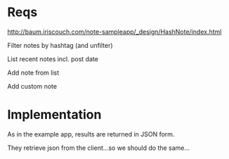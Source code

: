 


# Reqs

http://baum.iriscouch.com/note-sampleapp/_design/HashNote/index.html 

Filter notes by hashtag (and unfilter)

List recent notes incl. post date

Add note from list

Add custom note


# Implementation

As in the example app, results are returned in JSON form.

They retrieve json from the client...so we should do the same...
